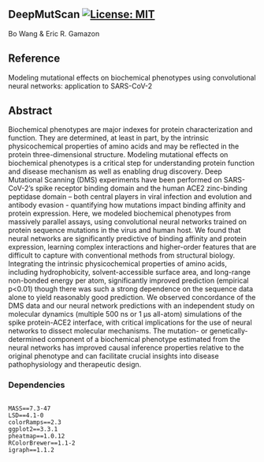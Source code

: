 ## DeepMutScan [![License: MIT](https://img.shields.io/badge/License-MIT-yellow.svg)](https://github.com/gamazonlab/DeepMutScan/blob/master/LICENSE)

Bo Wang & Eric R. Gamazon  

## Reference

Modeling mutational effects on biochemical phenotypes using convolutional neural networks: application to SARS-CoV-2

## Abstract

Biochemical phenotypes are major indexes for protein characterization and function. They are determined, at least in part, by the intrinsic physicochemical properties of amino acids and may be reflected in the protein three-dimensional structure. Modeling mutational effects on biochemical phenotypes is a critical step for understanding protein function and disease mechanism as well as enabling drug discovery. Deep Mutational Scanning (DMS) experiments have been performed on SARS-CoV-2’s spike receptor binding domain and the human ACE2 zinc-binding peptidase domain – both central players in viral infection and evolution and antibody evasion - quantifying how mutations impact binding affinity and protein expression. Here, we modeled biochemical phenotypes from massively parallel assays, using convolutional neural networks trained on protein sequence mutations in the virus and human host. We found that neural networks are significantly predictive of binding affinity and protein expression, learning complex interactions and higher-order features that are difficult to capture with conventional methods from structural biology. Integrating the intrinsic physicochemical properties of amino acids, including hydrophobicity, solvent-accessible surface area, and long-range non-bonded energy per atom, significantly improved prediction (empirical p<0.01) though there was such a strong dependence on the sequence data alone to yield reasonably good prediction. We observed concordance of the DMS data and our neural network predictions with an independent study on molecular dynamics (multiple 500 ns or 1 μs all-atom) simulations of the spike protein-ACE2 interface, with critical implications for the use of neural networks to dissect molecular mechanisms. The mutation- or genetically- determined component of a biochemical phenotype estimated from the neural networks has improved causal inference properties relative to the original phenotype and can facilitate crucial insights into disease pathophysiology and therapeutic design.      

### Dependencies
```

MASS==7.3-47
LSD==4.1-0
colorRamps==2.3
ggplot2==3.3.1
pheatmap==1.0.12
RColorBrewer==1.1-2
igraph==1.1.2
